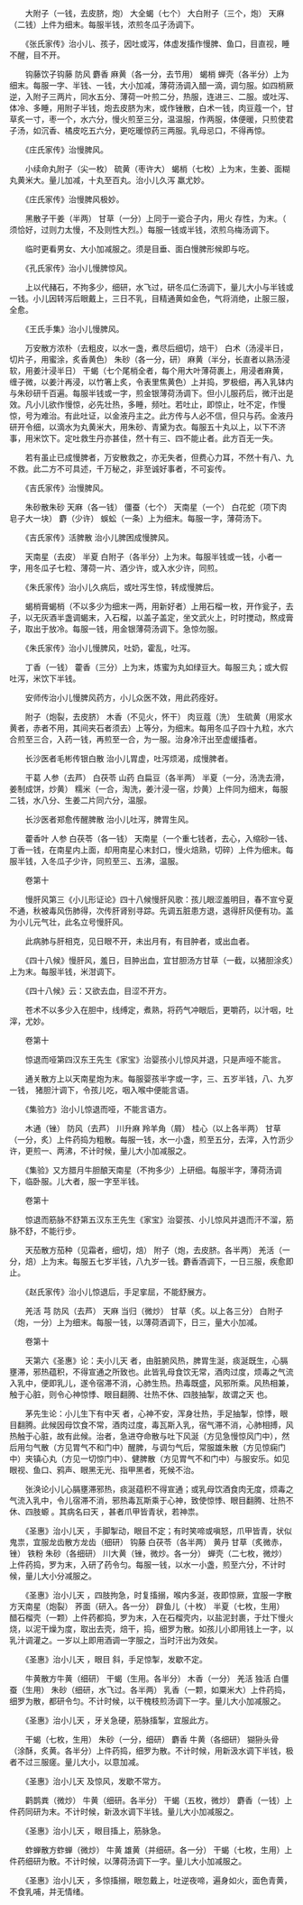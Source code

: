 <!-- { "loadSidebar": true } -->
　　大附子（一钱，去皮脐，炮） 大全蝎（七个） 大白附子（三个，炮） 天麻（二钱）上件为细末。每服半钱，浓煎冬瓜子汤调下。

　　《张氏家传》治小儿、孩子，因吐或泻，体虚发搐作慢脾、鱼口，目直视，睡不醒，目不开。

　　钩藤饮子钩藤 防风 麝香 麻黄（各一分，去节用） 蝎梢 蝉壳（各半分）上为细末。每服一字、半钱、一钱，大小加减，薄荷汤调入醋一滴，调匀服。如四梢厥逆，入附子三两片，同水五分、薄荷一叶煎二分，热服，连进三、二服。或吐泻、体冷、多睡，用附子半钱，炮去皮脐为末，或作锉散，白术一钱，肉豆蔻一个，甘草炙一寸，枣一个，水六分，慢火煎至三分，温温服，作两服，体便暖，只煎使君子汤，如沉香、橘皮吃五六分，更吃暖惊药三两服。乳母忌口，不得再惊。

　　《庄氏家传》治慢脾风。

　　小续命丸附子（尖一枚） 硫黄（枣许大） 蝎梢（七枚）上为末，生姜、面糊丸黄米大。量儿加减，十丸至百丸。治小儿久泻 羸尤妙。

　　《庄氏家传》治慢脾风极妙。

　　黑散子干姜（半两） 甘草（一分）上同于一瓷合子内，用火 存性，为末。（ 须恰好，过则力太慢，不及则性大烈。）每服一钱或半钱，浓煎乌梅汤调下。

　　临时更看男女、大小加减服之。须是目垂、面白慢脾形候即与吃。

　　《孔氏家传》治小儿慢脾惊风。

　　上以代赭石，不拘多少，细研，水飞过，研冬瓜仁汤调下，量儿大小与半钱或一钱。小儿因转泻后眼戴上，三日不乳，目精通黄如金色，气将消绝，止服三服，全愈。

　　《王氏手集》治小儿慢脾风。

　　万安散方浓朴（去粗皮，以水一盏，煮尽后细切，焙干） 白术（汤浸半日，切片子，用蜜涂，炙香黄色） 朱砂（各一分，研） 麻黄（半分，长直者以熟汤浸软，用姜汁浸半日） 干蝎（七个尾梢全者，每个用大叶薄荷裹上，用浸者麻黄，缠子微，以姜汁再浸，以竹箸上炙，令表里焦黄色）上并捣，罗极细，再入乳钵内与朱砂研千百遍。每服半钱或一字，煎金银薄荷汤调下。但小儿服药后，微汗出是效。凡小儿欲作慢惊，必先壮热，多睡，频吐。若吐止，即惊止，吐不定，作慢惊，号为难治。有此吐证，以金液丹主之。此方传与人必不信，但只与药。金液丹研开令细，以滴水为丸黄米大，用朱砂、青黛为衣。每服五十丸以上，以下不济事，用米饮下。定吐救生丹亦甚佳，然十有三、四不能止者。此方百无一失。

　　若有虽止已成慢脾者，万安散救之，亦无失者，但费心力耳，不然十有八、九不救。此二方不可具述，千万秘之，非至诚好事者，不可妄传。

　　《吉氏家传》治慢脾风。

　　朱砂散朱砂 天麻（各一钱） 僵蚕（七个） 天南星（一个） 白花蛇（项下肉皂子大一块） 麝（少许） 蜈蚣（一条）上为细末。每服一字，薄荷汤下。

　　《吉氏家传》活脾散 治小儿脾困成慢脾风。

　　天南星（去皮） 半夏 白附子（各半分）上为末。每服半钱或一钱，小者一字，用冬瓜子七粒、薄荷一片、酒少许，或入水少许，同煎。

　　《朱氏家传》治小儿久病后，或吐泻生惊，转成慢脾后。

　　蝎梢膏蝎梢（不以多少为细末一两，用新好者）上用石榴一枚，开作瓮子，去子，以无灰酒半盏调蝎末，入石榴，以盖子盖定，坐文武火上，时时搅动，熬成膏子，取出于放冷。每服一钱，用金银薄荷汤调下。急惊勿服。

　　《朱氏家传》治小儿慢脾风，吐奶，霍乱，吐泻。

　　丁香（一钱） 藿香（三分）上为末，炼蜜为丸如绿豆大。每服三丸；或大假吐泻，米饮下半钱。

　　安师传治小儿慢脾风药方，小儿众医不效，用此药痊好。

　　附子（炮裂，去皮脐） 木香（不见火，怀干） 肉豆蔻（洗） 生硫黄（用浆水黄者，赤者不用，其间夹石者须去）上等分，为细末。每用冬瓜子四十九粒，水六合煎至三合，入药一钱，再煎至一合，为一服。治身冷汗出至虚缓搐者。

　　长沙医者毛彬传银白散 治小儿胃虚，吐泻烦渴，成慢脾者。

　　干葛 人参（去芦） 白茯苓 山药 白扁豆（各半两） 半夏（一分，汤洗去滑，姜制成饼，炒黄） 糯米（一合，淘洗，姜汁浸一宿，炒黄）上件同为细末，每服二钱，水八分、生姜二片同六分，温服。

　　长沙医者郑愈传醒脾散 治小儿吐泻，脾胃生风。

　　藿香叶 人参 白茯苓（各一钱） 天南星（一个重七钱者，去心，入缩砂一钱、丁香一钱，在南星内上面，却用南星心末封口，慢火焙熟，切碎）上件为细末。每服半钱，入冬瓜子少许，同煎至三、五沸，温服。

　　卷第十

　　慢肝风第三《小儿形证论》四十八候慢肝风歌：孩儿眼涩羞明目，春不宣兮夏不通，秋被毒风伤肺得，次传肝肾别寻踪。先调五脏患方退，退得肝风便有功。盖为小儿元气壮，此名立号慢肝风。

　　此病肺与肝相克，见日眼不开，未出月有，有目肿者，或出血者。

　　《四十八候》慢肝风，羞日，目肿出血，宜甘胆汤方甘草（一截，以猪胆涂炙）上为末。每服半钱，米泔调下。

　　《四十八候》云：又欲去血，目涩不开方。

　　苍术不以多少入在胆中，线缚定，煮熟，将药气冲眼后，更嚼药，以汁咽，吐滓，尤妙。

　　卷第十

　　惊退而哑第四汉东王先生《家宝》治婴孩小儿惊风并退，只是声哑不能言。

　　通关散方上以天南星炮为末。每服婴孩半字或一字，三、五岁半钱，八、九岁一钱， 猪胆汁调下，令孩儿吃，咽入喉中便能言语。

　　《集验方》治小儿惊退而哑，不能言语方。

　　木通（锉） 防风（去芦） 川升麻 羚羊角（屑） 桂心（以上各半两） 甘草（一分，炙）上件药捣为粗散。每服一钱，水一小盏，煎至五分，去滓，入竹沥少许，更煎一、两沸，不计时候，量儿大小加减服之。

　　《集验》又方腊月牛胆酿天南星（不拘多少）上研细。每服半字，薄荷汤调下，临卧服。儿大者，服一字至半钱。

　　卷第十

　　惊退而筋脉不舒第五汉东王先生《家宝》治婴孩、小儿惊风并退而汗不溜，筋脉不舒，不能行步。

　　天茄散方茄种（见霜者，细切，焙） 附子（炮，去皮脐。各半两） 羌活（一分，焙）上为末。每服五七岁半钱，八九岁一钱。麝香酒调下，一日三服，疾愈即止。

　　《赵氏家传》治小儿惊退后，手足挛屈，不能舒展方。

　　羌活 芎 防风（去芦） 天麻 当归（微炒） 甘草（炙。以上各三分） 白附子（炮，一分）上为细末。每服一钱，以薄荷酒调下，日三，量大小加减。

　　卷第十

　　天第六《圣惠》论：夫小儿天 者，由脏腑风热，脾胃生涎，痰涎既生，心膈壅滞，邪热蕴积，不得宣通之所致也。此皆乳母食饮无常，酒肉过度，烦毒之气流入乳中，便即乳儿，遂令宿滞不消，心肺生热。热毒既盛，风邪所乘。风热相兼，触于心脏，则令心神惊悸、眼目翻腾、壮热不休、四肢抽掣，故谓之天 也。

　　茅先生论：小儿生下有中天 者，心神不安，浑身壮热，手足抽掣，惊悸，眼目翻腾。此候因母饮食不常，酒肉过度，毒瓦斯入乳，宿气滞不消，心肺相搏，风热触于心脏，故有此候。治者，急进夺命散与吐下风涎（方见急慢惊风门中），然后用匀气散（方见胃气不和门中）醒脾，与调匀气后，常服雄朱散（方见惊痫门中）夹镇心丸（方见一切惊门中）、健脾散（方见胃气不和门中）与服安乐。如见眼视、鱼口、鸦声、眼黑无光、指甲黑者，死候不治。

　　张涣论小儿心膈壅滞邪热，痰涎蕴积不得宣通；或乳母饮酒食肉无度，烦毒之气流入乳中，令儿宿滞不消，邪热毒瓦斯乘于心神，致使惊悸、眼目翻腾、壮热不休、四肢螈 。其病名曰天 ，甚者爪甲皆青状，若神祟。

　　《圣惠》治小儿天 ，手脚掣动，眼目不定；有时笑啼或嗔怒，爪甲皆青，状似鬼祟，宜服龙齿散方龙齿（细研） 钩藤 白茯苓（各半两） 黄丹 甘草（炙微赤，锉） 铁粉 朱砂（各细研） 川大黄（锉，微炒。各一分） 蝉壳（二七枚，微炒）上件药捣，罗为末，入研了药令匀。每服一钱，以水一小盏，煎至六分，不计时候，量儿大小分减服之。

　　《圣惠》治小儿天 ，四肢拘急，时复搐搦，喉内多涎，夜即惊厥，宜服一字散方天南星（炮裂） 荞面（研入。各一分） 辟鱼儿（十枚） 半夏（七枚，生用） 醋石榴壳（一颗）上件药都捣，罗为末，入在石榴壳内，以盐泥封裹，于灶下慢火烧，以泥干燥为度，取出去壳，焙干，捣，细罗为散。如孩儿小即用钱上一字，以乳汁调灌之。一岁以上即用酒调一字服之，当时汗出为效矣。

　　《圣惠》治小儿天 ，眼目 斜，手足惊掣，发歇不定。

　　牛黄散方牛黄（细研） 干蝎（生用。各半分） 木香（一分） 羌活 独活 白僵蚕（生用） 朱砂（细研，水飞过。各半两） 乳香（一颗，如粟米大）上件药捣，细罗为散，都研令匀。不计时候，以干槐枝煎汤调下一字。量儿大小加减服之。

　　《圣惠》治小儿天 ，牙关急硬，筋脉搐掣，宜服此方。

　　干蝎（七枚，生用） 朱砂（一分，细研） 麝香 牛黄（各细研） 猢狲头骨（涂酥，炙黄。各半分）上件药捣，细罗为散。不计时候，用新汲水调下半钱，极者不过三服瘥。量儿大小，以意加减。

　　《圣惠》治小儿天 及惊风，发歇不常方。

　　鹳鹊粪（微炒） 牛黄（细研。各半分） 干蝎（五枚，微炒） 麝香（一钱）上件药同研为末。不计时候，新汲水调下半钱。量儿大小加减服之。

　　《圣惠》治小儿天 ，眼目搐上，筋脉急。

　　蚱蝉散方蚱蝉（微炒） 牛黄 雄黄（并细研。各一分） 干蝎（七枚，生用）上件药细研为散。不计时候，以薄荷汤调下一字。量儿大小加减服之。

　　《圣惠》治小儿天 ，多惊搐搦，眼忽戴上，吐逆夜啼，遍身如火，面色青黄，不食乳哺，并无情绪。

